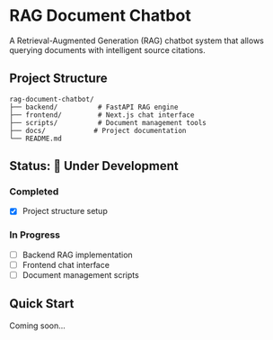 # RAG Document Chatbot

A Retrieval-Augmented Generation (RAG) chatbot system that allows querying documents with intelligent source citations.

## Project Structure
```
rag-document-chatbot/
├── backend/          # FastAPI RAG engine
├── frontend/         # Next.js chat interface  
├── scripts/          # Document management tools
├── docs/            # Project documentation
└── README.md
```

## Status: 🚧 Under Development

### Completed
- [x] Project structure setup

### In Progress
- [ ] Backend RAG implementation
- [ ] Frontend chat interface
- [ ] Document management scripts

## Quick Start

Coming soon...